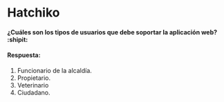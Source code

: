 # Hatchiko

#### ¿Cuáles son los tipos de usuarios que debe soportar la aplicación web? :shipit:

#### Respuesta: 
1. Funcionario de la alcaldía. 
2. Propietario.
3. Veterinario 
4. Ciudadano.

